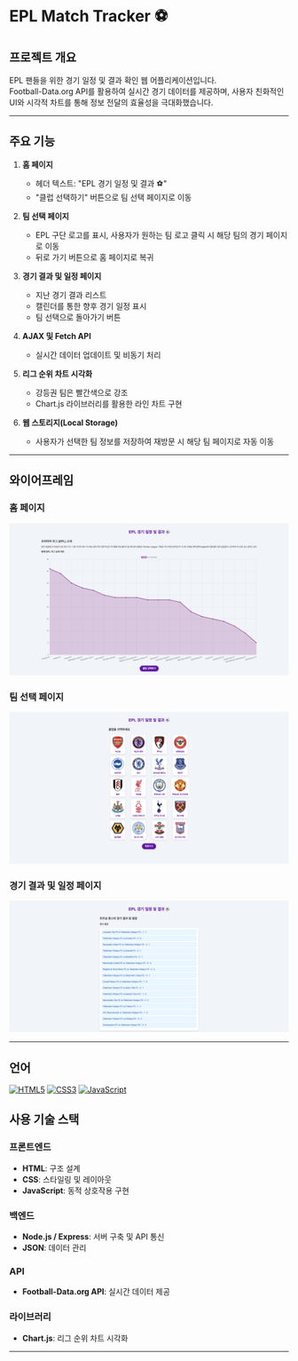 # EPL Match Tracker ⚽

## **프로젝트 개요**
EPL 팬들을 위한 경기 일정 및 결과 확인 웹 어플리케이션입니다.  
Football-Data.org API를 활용하여 실시간 경기 데이터를 제공하며, 사용자 친화적인 UI와 시각적 차트를 통해 정보 전달의 효율성을 극대화했습니다.

---

## **주요 기능**
1. **홈 페이지**
   - 헤더 텍스트: "EPL 경기 일정 및 결과 ⚽"
   - "클럽 선택하기" 버튼으로 팀 선택 페이지로 이동

2. **팀 선택 페이지**
   - EPL 구단 로고를 표시, 사용자가 원하는 팀 로고 클릭 시 해당 팀의 경기 페이지로 이동
   - 뒤로 가기 버튼으로 홈 페이지로 복귀

3. **경기 결과 및 일정 페이지**
   - 지난 경기 결과 리스트
   - 캘린더를 통한 향후 경기 일정 표시
   - 팀 선택으로 돌아가기 버튼

4. **AJAX 및 Fetch API**
   - 실시간 데이터 업데이트 및 비동기 처리

5. **리그 순위 차트 시각화**
   - 강등권 팀은 빨간색으로 강조
   - Chart.js 라이브러리를 활용한 라인 차트 구현

6. **웹 스토리지(Local Storage)**
   - 사용자가 선택한 팀 정보를 저장하여 재방문 시 해당 팀 페이지로 자동 이동

---

## **와이어프레임**
### 홈 페이지
![홈 페이지](assets/homepage_wireframe.png)

### 팀 선택 페이지
![팀 선택 페이지](assets/team_selection_wireframe.png)

### 경기 결과 및 일정 페이지
![경기 결과 및 일정 페이지](assets/schedule_results_wireframe.png)

---
## 언어
[![HTML5](https://img.shields.io/badge/HTML5-E34F26?style=for-the-badge&logo=html5&logoColor=white)](https://developer.mozilla.org/en-US/docs/Web/HTML)
[![CSS3](https://img.shields.io/badge/CSS3-1572B6?style=for-the-badge&logo=css3&logoColor=white)](https://developer.mozilla.org/en-US/docs/Web/CSS)
[![JavaScript](https://img.shields.io/badge/JavaScript-F7DF1E?style=for-the-badge&logo=javascript&logoColor=black)](https://developer.mozilla.org/en-US/docs/Web/JavaScript)


## **사용 기술 스택**
### 프론트엔드
- **HTML**: 구조 설계
- **CSS**: 스타일링 및 레이아웃
- **JavaScript**: 동적 상호작용 구현

### 백엔드
- **Node.js / Express**: 서버 구축 및 API 통신
- **JSON**: 데이터 관리

### API
- **Football-Data.org API**: 실시간 데이터 제공

### 라이브러리
- **Chart.js**: 리그 순위 차트 시각화

---

